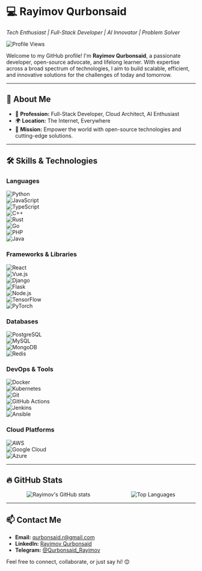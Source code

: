 # 💻 Rayimov Qurbonsaid  
*Tech Enthusiast | Full-Stack Developer | AI Innovator | Problem Solver*  

![Profile Views](https://komarev.com/ghpvc/?username=RayimovQurbonsaid&color=blue)

Welcome to my GitHub profile! I'm **Rayimov Qurbonsaid**, a passionate developer, open-source advocate, and lifelong learner. With expertise across a broad spectrum of technologies, I aim to build scalable, efficient, and innovative solutions for the challenges of today and tomorrow.

---

## 🌟 About Me  

- 💼 **Profession:** Full-Stack Developer, Cloud Architect, AI Enthusiast  
- 🌍 **Location:** The Internet, Everywhere  
- 🚀 **Mission:** Empower the world with open-source technologies and cutting-edge solutions.  

---

## 🛠️ Skills & Technologies  

### **Languages**  
![Python](https://img.shields.io/badge/-Python-3776AB?logo=python&logoColor=white&style=flat)  
![JavaScript](https://img.shields.io/badge/-JavaScript-F7DF1E?logo=javascript&logoColor=black&style=flat)  
![TypeScript](https://img.shields.io/badge/-TypeScript-007ACC?logo=typescript&logoColor=white&style=flat)  
![C++](https://img.shields.io/badge/-C++-00599C?logo=cplusplus&logoColor=white&style=flat)  
![Rust](https://img.shields.io/badge/-Rust-000000?logo=rust&logoColor=white&style=flat)  
![Go](https://img.shields.io/badge/-Go-00ADD8?logo=go&logoColor=white&style=flat)  
![PHP](https://img.shields.io/badge/-PHP-777BB4?logo=php&logoColor=white&style=flat)  
![Java](https://img.shields.io/badge/-Java-007396?logo=java&logoColor=white&style=flat)  

### **Frameworks & Libraries**  
![React](https://img.shields.io/badge/-React-61DAFB?logo=react&logoColor=black&style=flat)  
![Vue.js](https://img.shields.io/badge/-Vue.js-4FC08D?logo=vue.js&logoColor=white&style=flat)  
![Django](https://img.shields.io/badge/-Django-092E20?logo=django&logoColor=white&style=flat)  
![Flask](https://img.shields.io/badge/-Flask-000000?logo=flask&logoColor=white&style=flat)  
![Node.js](https://img.shields.io/badge/-Node.js-339933?logo=node.js&logoColor=white&style=flat)  
![TensorFlow](https://img.shields.io/badge/-TensorFlow-FF6F00?logo=tensorflow&logoColor=white&style=flat)  
![PyTorch](https://img.shields.io/badge/-PyTorch-EE4C2C?logo=pytorch&logoColor=white&style=flat)  

### **Databases**  
![PostgreSQL](https://img.shields.io/badge/-PostgreSQL-336791?logo=postgresql&logoColor=white&style=flat)  
![MySQL](https://img.shields.io/badge/-MySQL-4479A1?logo=mysql&logoColor=white&style=flat)  
![MongoDB](https://img.shields.io/badge/-MongoDB-47A248?logo=mongodb&logoColor=white&style=flat)  
![Redis](https://img.shields.io/badge/-Redis-DC382D?logo=redis&logoColor=white&style=flat)  

### **DevOps & Tools**  
![Docker](https://img.shields.io/badge/-Docker-2496ED?logo=docker&logoColor=white&style=flat)  
![Kubernetes](https://img.shields.io/badge/-Kubernetes-326CE5?logo=kubernetes&logoColor=white&style=flat)  
![Git](https://img.shields.io/badge/-Git-F05032?logo=git&logoColor=white&style=flat)  
![GitHub Actions](https://img.shields.io/badge/-GitHub_Actions-2088FF?logo=github-actions&logoColor=white&style=flat)  
![Jenkins](https://img.shields.io/badge/-Jenkins-D24939?logo=jenkins&logoColor=white&style=flat)  
![Ansible](https://img.shields.io/badge/-Ansible-EE0000?logo=ansible&logoColor=white&style=flat)  

### **Cloud Platforms**  
![AWS](https://img.shields.io/badge/-AWS-232F3E?logo=amazon-aws&logoColor=white&style=flat)  
![Google Cloud](https://img.shields.io/badge/-Google_Cloud-4285F4?logo=google-cloud&logoColor=white&style=flat)  
![Azure](https://img.shields.io/badge/-Azure-0078D4?logo=microsoft-azure&logoColor=white&style=flat)  

---

## 🔥 GitHub Stats  

<div style="display: flex; justify-content: space-around; align-items: center;">
  <img src="https://github-readme-stats.vercel.app/api?username=Qurbonsaid&show_icons=true&theme=radical" alt="Rayimov's GitHub stats">
  <img src="https://github-readme-stats.vercel.app/api/top-langs/?username=Qurbonsaid&layout=compact&theme=radical" alt="Top Languages">
</div>

---

## 📫 Contact Me  

- **Email:** qurbonsaid.r@gmail.com  
- **LinkedIn:** [Rayimov Qurbonsaid](https://www.linkedin.com/in/kuzatuvchi)  
- **Telegram:** [@Qurbonsaid_Rayimov](https://telegram.me/Qurbonsaid_Rayimov)  

Feel free to connect, collaborate, or just say hi! 😊  
